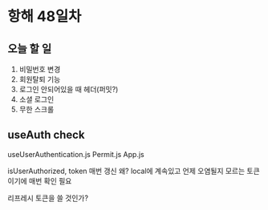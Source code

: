 # 항해 48일차

## 오늘 할 일

1. 비밀번호 변경
2. 회원탈퇴 기능
3. 로그인 안되어있을 때 헤더(퍼밋?)
4. 소셜 로그인
5. 무한 스크롤

## useAuth check

useUserAuthentication.js
Permit.js
App.js

isUserAuthorized, token 매번 갱신
왜? local에 계속있고 언제 오염될지 모르는 토큰이기에 매번 확인 필요

리프레시 토큰을 쓸 것인가?

